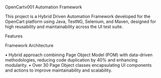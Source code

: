 OpenCartv001 Automation Framework

This project is a Hybrid Driven Automation Framework developed for the OpenCart platform using Java, TestNG, Selenium, and Maven, designed for high reusability and maintainability across the UI test suite.

Features

Framework Architecture

•	Hybrid approach combining Page Object Model (POM) with data-driven methodologies, reducing code duplication by 40% and enhancing modularity.
•	Over 30 Page Object classes encapsulating UI components and actions to improve maintainability and scalability.
